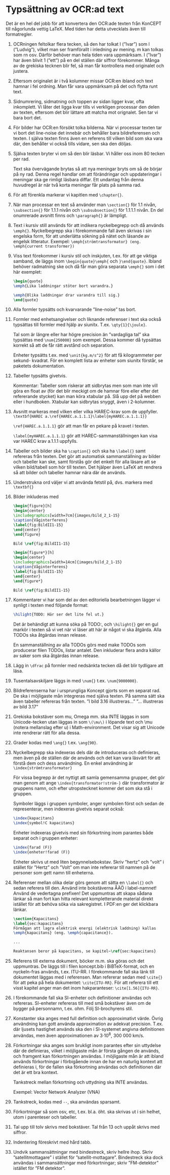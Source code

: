 # Typsättning av OCR:ad text

Det är en hel del jobb för att konvertera den OCR:ade texten från KonCEPT till
någorlunda vettig LaTeX. Med tiden har detta utvecklats även till formatregler.

1.  OCRningen feltolkar flera tecken, så den har tolkat I (”Ivar”) som l (”Ludvig”),
    vilket man ser framförallt i inledning av mening. m kan tolkas som rn osv.
    Därför behöver man hela tiden vara uppmärksam. I (”Ivar”) har även blivit
    1 (”ett”) på en del ställen där siffror förekommer. Många av de grekiska tecknen
    blir fel, så man får kontrollera med originalet och justera.

2.  Eftersom originalet är i två kolumner missar OCR:en ibland och text hamnar i
    fel ordning. Man får vara uppmärksam på det och flytta runt text.

3.  Sidnumrering, sidmatning och toppen av sidan ligger kvar, ofta inkomplett.
    Vi låter det ligga kvar tills vi verkligen processar den delen av texten,
    eftersom det blir lättare att matcha mot orignalet. Sen tar vi bara
    bort det.

4.  För bilder har OCR:en försökt tolka bilderna. När vi processar texten tar
    vi bort det line-noise det innebär och behåller bara bildreferensen och
    texten. I själva texten finns även en referens till vilken bild som ska
    vara där, den behåller vi också tills vidare, sen ska den döljas.

5.  Själva texten bryter vi om så den blir läsbar. Vi håller oss inom
    80&nbsp;tecken per rad.

    Text ska övervägande brytas så att nya meningar bryts om så de börjar
    på ny rad.
    Denna regel handlar om att förändringar och uppdateringar i meningar ska
    ge rimligt läsbara diffar.
    Ett undantag från denna huvudregel är när två korta meningar får plats på
    samma rad.

6.  För att förenkla markerar vi kapitlen med `\chapter{}`.

7.  När man processar en text så använder man `\section{}` för 1.1 nivån,
    `\subsection{}` för 1.1.1 nivån och `\subsubsection{}` för 1.1.1.1 nivån.
    En del onumrerade avsnitt finns och `\paragraph{}` är lämpligt.

8.  Text i kursiv still används för att indikera nyckelbegrepp och då används
    `\emph{}`.
    Nyckelbegrepp ska i förekommande fall även skrivas i sin engelska form,
    för att underlätta sökning på nätet och läsande av engelsk litteratur.
    Exempel: `\emph{strömtransformator} (eng. \emph{current transformer})`

9.  Viss text förekommer i kursiv stil och inskjuten, t.ex. för att ge viktiga
    samband, de läggs inom `\begin{quote}\emph{` och `}\end{quote}`. Ibland
    behöver radmatning ske och då får man göra separata `\emph{}` som i det här
    exemplet:

    ```latex
    \begin{quote}
    \emph{Lika laddningar stöter bort varandra.}

    \emph{Olika laddningar drar varandra till sig.}
    \end{quote}
    ```

10. Alla formler typsätts och kvarvarande ”line-noise” tas bort.

11. Formler med enhetsangivelser och liknande referenser i text ska också
    typsättas till formler med hjälp av siunitx. T.ex. `\qty{1}{\joule}`.

    Tal som är längre eller har högre precision än ”vardagliga tal” ska
    typsättas med `\num{250000}` som exempel. Dessa kommer då typsättas korrekt
    så att de får rätt avstånd och separation.

    Enheter typsätts t.ex. med `\unit{kg.m/s^2}` för att få kilogrammeter per sekund-
    kvadrat. För en komplett lista av enheter som siunitx förstår, se paketets
    dokumentation.

12. Tabeller typsätts givetvis.

    Kommentar: Tabeller som riskerar att sidbrytas men som man
    inte vill göra en float av (för det blir meckigt om de hamnar före
    eller efter det refererande stycket) kan man köra xtabular
    på. Slå upp det på webben eller i hundboken. Xtabular kan
    sidbrytas snyggt, även i 2-kolumner.

13. Avsnitt markeras med vilken eller vilka HAREC-krav som de uppfyller.
    `\textbf{HAREC a.\ref{HAREC.a.1.1.1}\label{myHAREC.a.1.1.1}}`

    `\ref{HAREC.a.1.1.1}` gör att man får en pekare på kravet i texten.

    `\label{myHAREC.a.1.1.1}` gör att HAREC-sammanställningen kan visa var HAREC
    krav a.1.1.1 uppfylls.

14. Tabeller och bilder ska ha `\caption{}` och ska ha `\label{}` samt
    refereras från texten. Det gör att automatisk sammanställning av
    bilder och tabeller kan ske, samt förstås gör det enkelt för alla läsare
    att se vilken bild/tabell som hör till texten.
    Det hjälper även LaTeX att rendrera så att bilder och tabeller hamnar nära
    där de används.

15. Understrukna ord väljer vi att använda fetstil på, dvs. markera med
    `\textbf{}`

16. Bilder inkluderas med

    ```latex
    \begin{figure}[h]
    \begin{center}
    \includegraphics[width=7cm]{images/bild_2_1-15}
    \caption{Våginterferens}
    \label{fig:BildII1-15}
    \end{center}
    \end{figure}

    Bild \ref{fig:BildII1-15}

    \begin{figure*}[h]
    \begin{center}
    \includegraphics[width=14cm]{images/bild_2_1-15}
    \caption{Våginterferens}
    \label{fig:BildII1-15}
    \end{center}
    \end{figure*}

    Bild \ref{fig:BildII1-15}
    ```

17. Kommentarer vi har som del av den editoriella bearbetningen lägger vi
    synligt i texten med följande format:

    ```latex
    \hilight{TODO: Här ser det lite fel ut.}
    ```

    Det är behändigt att kunna söka på TODO:, och `\hilight{}` ger en gul
    markör i texten så vi vet när vi läser att här är något vi ska åtgärda.
    Alla TODOs ska åtgärdas innan release.

    En sammanställning av alla TODOs görs med make TODOs som producerar filen
    TODOs, listar antalet. Den inkluderar flera andra källor av saker som ska
    åtgärdas innan release.

18. Lägg in `\dfrac` på formler med nedsänkta tecken då det blir tydligare
    att läsa.

19. Tusentalsavskiljare läggs in med `\num{}` t.ex. `\num{9000000}`.

20. Bildreferenserna har i ursprungliga Koncept gjorts som en separat rad.
    De ska i möjligaste mån integreras med själva texten. På samma sätt ska
    även tabeller refereras från texten.
    ”I bild 3.16 illustreras...”
    ”... illustreras av bild 3.17”

21. Grekiska bokstäver som mu, Omega mm. ska INTE läggas in som Unicode-tecken
    utan läggas in som `\(\mu\)` i löpande text och \mu (notera mellanslag efter
    u) i Math-environment. Det visar sig att Unicode inte rendrerar rätt för
    alla dessa.

22. Grader kodas med `\ang{}` t.ex. `\ang{90}`.

23. Nyckelbegrepp ska indexeras dels där de introduceras och definieras,
    men även på de ställen där de används och det kan vara läsvärt för att
    förstå dem och dess användning. En enkel användning är
    `\index{strömtransformator}`

    För vissa begrepp är det nyttigt att samla gemensamma grupper, det
    gör man genom att ange `\index{transformator!ström-}` där transformator är
    gruppens namn, och efter utropstecknet kommer det som ska stå i gruppen.

    Symboler läggs i gruppen symboler, anger symbolen först och sedan de
    representerar, men indexeras givetvis separat också:
    ```latex
    \index{kapacitans}
    \index{symbol!C kapacitans}
    ```

    Enheter indexeras givetvis med sin förkortning inom parantes både separat
    och i gruppen enheter:
    ```latex
    \index{farad (F)}
    \index{enheter!farad (F)}
    ```

    Enheter skrivs ut med liten begynnelsebokstav. Skriv ”hertz” och ”volt” i
    stället för ”Hertz” och ”Volt” om man inte refererar till namnen på de personer
    som gett namn till enheterna.

24. Referenser mellan olika delar görs genom att sätta en `\label{}` och sedan
    referera till den.
    Använd inte bokstäverna ÅÄÖ i label-namnet! Använd de vedertagna prefixen!
    Det uppmuntras att skapa sådana länkar så man fort kan hitta relevant
    kompletterande material direkt istället för att behöva söka via sakregistret.
    I PDF:en ger det klickbara länkar.

    ```latex
	\section{Kapacitans}
    \label{sec:kapacitans}
    Förmågan att lagra elektrisk energi (elektrisk laddning) kallas
    \emph{kapacitans} (eng. \emph{capacitance}).

    ...

    Reaktansen beror på kapacitans, se kapitel~\ref{sec:kapacitans}
    ```

25. Referens till externa dokument, böcker m.m. ska göras och det uppmuntras.
    De läggs till i filen koncept.bib i BiBTeX-format, och en nyckeln-fras
    används, t.ex. ITU-RR. I förekommande fall ska länk till dokumentet
    läggas med i referensen. Man refererar sedan med `\cite{}` för att peka på
    hela dokumentet: `\cite{ITU-RR}`.
    För att referera till ett visst kapitel anger man det inom hakparanteser:
    `\cite[1.56]{ITU-RR}`.

26. I förekommande fall ska SI-enheter och definitioner användas och
    refereras. SI-enheter refereras till med små bokstäver även om de bygger
    på personnamn, t.ex. ohm. Följ SI-brochyrens stil.

27. Konstanter ska anges med full definition och approximativt värde.
    Övrig användning kan gott använda approximation av adekvat precision.
    T.ex. där ljusets hastighet används ska den i SI-systemet angivna
    definitionen användas, men även approximationen av 3&sdot;10<sup>8</sup>,
    300&nbsp;000&nbsp;km/s.

28. Förkortningar ska anges som brukligt inom parantes efter sin uttydelse
    där de definieras, vilket i möjligaste mån är första gången de används,
    och framgent kan förkortningen användas.
    I möjligaste mån är att ibland används förkortningar i förbigående innan
    de har en naturlig kontext att definieras i, för de fallen ska förkortning
    användas och definitionen där det är ett bra kontext.

    Tankstreck mellan förkortning och uttydning ska INTE användas.

    Exempel:
    Vector Network Analyzer (VNA)

29. Tankstreck, kodas med `--`, ska användas sparsamt.

30. Förkortningar så som osv, etc, t.ex. bl.a. öht. ska skrivas ut i
    sin helhet, utom i parenteser och tabeller.

31. Tal upp till tolv skrivs med bokstäver. Tal från 13 och uppåt skrivs med
    siffror.

32. Indentering föreskrivt med hård tabb.

33. Undvik sammansättningar med bindestreck, skriv hellre ihop. Skriv
    ”satellitmottagare” i stället för ”satellit-mottagare”. Bindestreck ska dock
    användas i sammansättningar med förkortningar; skriv ”FM-detektor” istället
    för ”FM detektor”.
